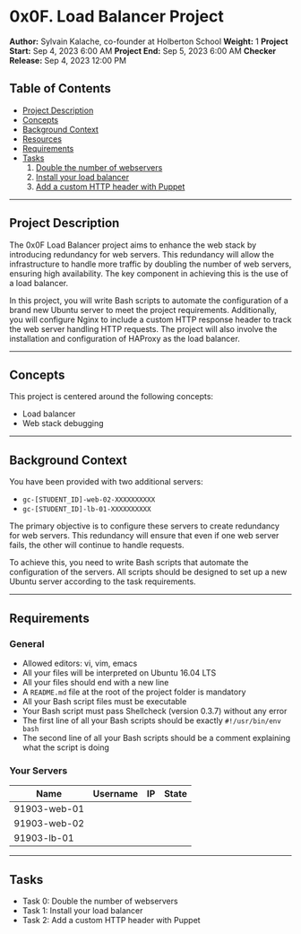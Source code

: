 # 0x0F. Load Balancer Project

**Author:** Sylvain Kalache, co-founder at Holberton School
**Weight:** 1
**Project Start:** Sep 4, 2023 6:00 AM
**Project End:** Sep 5, 2023 6:00 AM
**Checker Release:** Sep 4, 2023 12:00 PM

## Table of Contents

- [Project Description](#project-description)
- [Concepts](#concepts)
- [Background Context](#background-context)
- [Resources](#resources)
- [Requirements](#requirements)
- [Tasks](#tasks)
  1. [Double the number of webservers](#task-0-double-the-number-of-webservers)
  2. [Install your load balancer](#task-1-install-your-load-balancer)
  3. [Add a custom HTTP header with Puppet](#task-2-add-a-custom-http-header-with-puppet)

---

## Project Description

The 0x0F Load Balancer project aims to enhance the web stack by introducing redundancy for web servers. This redundancy will allow the infrastructure to handle more traffic by doubling the number of web servers, ensuring high availability. The key component in achieving this is the use of a load balancer.

In this project, you will write Bash scripts to automate the configuration of a brand new Ubuntu server to meet the project requirements. Additionally, you will configure Nginx to include a custom HTTP response header to track the web server handling HTTP requests. The project will also involve the installation and configuration of HAProxy as the load balancer.

---

## Concepts

This project is centered around the following concepts:

- Load balancer
- Web stack debugging

---

## Background Context

You have been provided with two additional servers:

- `gc-[STUDENT_ID]-web-02-XXXXXXXXXX`
- `gc-[STUDENT_ID]-lb-01-XXXXXXXXXX`

The primary objective is to configure these servers to create redundancy for web servers. This redundancy will ensure that even if one web server fails, the other will continue to handle requests.

To achieve this, you need to write Bash scripts that automate the configuration of the servers. All scripts should be designed to set up a new Ubuntu server according to the task requirements.

---

## Requirements

### General

- Allowed editors: vi, vim, emacs
- All your files will be interpreted on Ubuntu 16.04 LTS
- All your files should end with a new line
- A `README.md` file at the root of the project folder is mandatory
- All your Bash script files must be executable
- Your Bash script must pass Shellcheck (version 0.3.7) without any error
- The first line of all your Bash scripts should be exactly `#!/usr/bin/env bash`
- The second line of all your Bash scripts should be a comment explaining what the script is doing

### Your Servers

| Name             | Username | IP           | State              |
|------------------|----------|--------------|--------------------|
| 91903-web-01     |          |              |                    |
| 91903-web-02     |          |              |                    |
| 91903-lb-01      |          |              |                    |

---

## Tasks

- Task 0: Double the number of webservers
- Task 1: Install your load balancer
- Task 2: Add a custom HTTP header with Puppet
